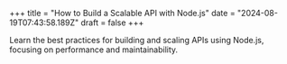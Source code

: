 +++
title = "How to Build a Scalable API with Node.js"
date = "2024-08-19T07:43:58.189Z"
draft = false
+++

  Learn the best practices for building and scaling APIs using Node.js, focusing on performance and maintainability.
        